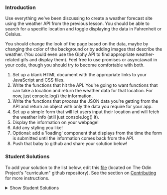 ### Introduction

Use everything we've been discussing to create a weather forecast site using the weather API from the previous lesson. You should be able to search for a specific location and toggle displaying the data in Fahrenheit or Celsius.

You should change the look of the page based on the data, maybe by changing the color of the background or by adding images that describe the weather. (You could even use the Giphy API to find appropriate weather-related gifs and display them). Feel free to use promises or async/await in your code, though you should try to become comfortable with both.

1. Set up a blank HTML document with the appropriate links to your JavaScript and CSS files.
2. Write the functions that hit the API. You're going to want functions that can take a location and return the weather data for that location. For now, just console.log() the information.
3. Write the functions that _process_ the JSON data you're getting from the API and return an object with only the data you require for your app.
4. Set up a simple form that will let users input their location and will fetch the weather info (still just console.log() it).
5. Display the information on your webpage!
6. Add any styling you like!
7. Optional: add a 'loading' component that displays from the time the form is submitted until the information comes back from the API.
8. Push that baby to github and share your solution below!

### Student Solutions

To add your solution to the list below, edit this [file](https://github.com/TheOdinProject/curriculum/blob/master/javascript/async-apis/project.md) (located on The Odin Project's "curriculum" github repository). See the section on [Contributing](http://github.com/TheOdinProject/curriculum/blob/master/contributing.md) for more instructions.

<details markdown="block">
  <summary> Show Student Solutions </summary>

* Add your solution below this line!
* [Abdel Perez's Solution](https://github.com/abdelp/weather-app) - [View in Browser](https://weather-app-4562.web.app)
* [Lucio's React Solution](https://github.com/JCarlosLucio/weather-app) - [View in Browser](https://lucio-weather-app.netlify.app/)
* [pklepa's React Solution](https://github.com/pklepa/weather-app) - [View in Browser](https://pklepa.github.io/weather-app/)
* [miknick's React Solution](https://github.com/miknick/React-Weather-App) - [View in Browser](https://miknick.github.io/React-Weather-App/)
* [Scott's React Solution](https://github.com/ScotttP/weather-app-2/tree/master/weather-app-2) - [View in Browser](https://scotttp.github.io/weather-app-2/)
* [kaliberpoziomka's React Solution](https://github.com/kaliberpoziomka/react-weatherapp) - [View in Browser](https://kaliberpoziomka.github.io/react-weatherapp/)
* [ray0h's React Solution](https://github.com/ray0h/TOPWeatherApp) - [View in Browser](https://ray0h.github.io/TOPWeatherApp)
* [Rizwan's Vanilla Solution](https://github.com/xRizwan/weatherVanillaJS) - [View in Browser](https://xrizwan.github.io/weatherVanillaJS/)
* [Joshua's React Solution](https://github.com/joshua-a-jones/weather-app) - [View in Browser](https://joshua-a-jones.github.io/weather-app/)
* [Carlos Anriquez's Solution](https://github.com/canriquez/my-weather-app) - [View in Browser](https://anriquez-weather-app.netlify.app/)
* [Kevin's React Solution](https://github.com/Kevlar2222/weather-app/tree/master) - [View in Browser](https://kevlar2222.github.io/weather-app/)
* [Carl D'Oleo-Lundgren's Vue Solution](https://github.com/carldoleolundgren/weather-app) - [View in Browser](https://carldoleolundgren.github.io/weather-app/)
* [Ideopunk's React Solution](https://github.com/Ideopunk/weather-haiku) - [View in Browser](https://ideopunk.github.io/weather-haiku/)
* [vonhoro's React Solution](https://github.com/vonhoro/Weather-forecast) - [View in Browser](https://vonhoro.github.io/Weather-forecast/)
* [Sher's React Solution](https://github.com/sher-s7/react-weather-app) - [View in Browser](https://sher-s7.github.io/react-weather-app/)
* [guyroberts21's Solution](https://github.com/guyroberts21/weather-app) - [View in Browser](https://guyroberts21.github.io/weather-app/)
* [Jose Salvador's Solution](https://github.com/Jsalvadorpp/weather-angular) - [View in Browser](https://jsalvadorpp.github.io/weather-angular/)
* [Amdrija's Solution](https://github.com/Amdrija/weather-app/tree/master) - [View in Browser](https://amdrija.github.io/weather-app/)
* [Andres Ruiz's Solution](https://github.com/Andrsrz/weather-app) - [View in Browser](https://andrsrz.github.io/weather-app/)
* [Ylli's solution](https://github.com/yllabazi/weather-app) - [View in Browser](https://yllabazi.github.io/weather-app/)
* [Zayeer's solution](https://github.com/Zayeer/weather-app) - [View in Browser](https://zayeer.github.io/weather-app/)
* [Luky's Solution](https://github.com/lcyne/weather-app) - [View in Browser](https://lcyne.github.io/weather-app/)
* [hieu-ng's Solution](https://github.com/hieu-ng/weather-app) - [View in Browser](https://hieu-ng.github.io/weather-app/)
* [hu-ng's Solution](https://github.com/hu-ng/current-weather) - [View in Browser](https://hu-ng.github.io/current-weather/index.html)
* [Kimberly's Solution](https://github.com/kimberlyohq/weather-app) - [View in Browser](https://kimberlyohq.github.io/weather-app/)
* [Morgan's Solution](https://github.com/morganbonhomme/weather_app) - [View in Browser](https://morganbonhomme.github.io/weather_app/)
* [Chaitanya's Solution](https://github.com/Chaitanya-Raj/weather_app) - [View in Browser](https://chaitanya-raj.github.io/weather_app/)
* [Andrey's Solution](https://github.com/AndreySkopintsev/weather_app) - [View in Browser](https://andreyskopintsev.github.io/weather_app/)
* [Ludo's Solution](https://github.com/ludocourbin/weather-app/) - [View in Browser](https://weather-app-ludo.netlify.app/)
* [mjwills-inf's Solution](https://github.com/mjwills-inf/-TOP-weather/) - [View in Browser](https://mjwills-inf.github.io/-TOP-weather/)
* [jc's Solution](https://github.com/avazkhan2808/project-weather) - [View in Browser](https://avazkhan2808.github.io/project-weather/)
* [Andrea's Solution](https://github.com/fioriandrea/weather_app) - [View in Browser](https://fioriandrea.github.io/weather_app/)
* [Lenny's Solution](https://github.com/Lenn-e/weather-app) - [View in Browser](https://lenn-e.github.io/weather-app/)
* [Disco Trooper's Solution](https://github.com/disco-trooper/weather-app) - [View in Browser](https://disco-trooper.github.io/weather-app/)
* [Katarzyna Kaswen-Wilk's Solution](https://github.com/kikupiku/weather-app) - [View in Browser](https://kikupiku.github.io/weather-app/)
* [Simon's Solution](https://github.com/Sim-frpt/weather-app) - [View in Browser](https://sim-frpt.github.io/weather-app/)
* [Ini's Solution](https://github.com/ietienam/weather) - [View in Browser](https://ietienam.github.io/weather/)
* [Edem's Solution](https://github.com/edemagbenyo/weather-app-vanillajs) - [View in Browsesr](http://edemagbenyo.com/weather-app-vanillajs/)
* [James's Solution](https://github.com/ericksen-github/weather_api_app) - [View in Browser](https://ericksen-github.github.io/weather_api_app/)
* [yldrmali's Solution](https://github.com/yldrmali/weather_app/tree/master) - [View in Browsesr](https://yldrmali.github.io/weather_app/)
* [Kevin Vuong's Solution](https://github.com/fffear/weather-app) - [View in Browsesr](https://fffear.github.io/weather-app/)
* [eapenzacharias's Solution](https://github.com/eapenzacharias/weatherapp) - [View in Browser](https://eapenzacharias.github.io/weatherapp/)
* [Braxton Lemmon's Solution](https://github.com/braxtonlemmon/weather-app) - [View in Browser](https://braxtonlemmon.github.io/weather-app/)
* [Bollinca's Solution](https://github.com/bollinca/weather-app) - [View in Browser](https://bollinca.github.io/weather-app/)
* [Julio's Solution](https://github.com/julio22b/weather-project) - [View in Browser](https://julio22b.github.io/weather-project/)
* [Zakariye Yusuf's Solution](https://github.com/ZYusuf10/weatherForcast) - [View in Browser](https://zyusuf10.github.io/weatherForcast/)
* [Martink-rsa's Solution](https://github.com/martink-rsa/weather-forecast) - [View in Browser](https://martink-rsa.github.io/weather-forecast/)
* [Learnsometing's Solution](https://github.com/learnsometing/JS-weather-api-app) - [View in Browser](https://learnsometing.github.io/JS-weather-api-app/)
* [Daniel Wesego's Solution](https://github.com/DanielMitiku/weather-app) - [View in Browser](https://danielmitiku.github.io/weather-app)
* [Alain Suarez's Solution](https://gitlab.com/asuar/react-weather) - [View in Browser](https://asuar.gitlab.io/react-weather/)
* [Bojo's Solution](https://github.com/BojoZahariev/Weather-App) - [View in Browser](https://bojozahariev.github.io/Weather-App/)
* [Igorashs's Solution](https://github.com/igorashs/vue-weather-app) - [View in Browser](https://igorashs.github.io/vue-weather-app/)
* [Vedat's Solution](https://github.com/mvedataydin/react-weather) - [View in Browser](https://mvedataydin.github.io/react-weather/)
* [Solodov's Solution](https://github.com/solodov-dev/drops) - [View in Browser](https://solodov-dev.github.io/drops/)
* [John Paul's Solution](https://github.com/Omulosi/weather-app) - [View in Browser](https://omulosi.github.io/weather-app/)
* [Henry M. Kirya's Solution](https://github.com/harrika/oikendi) - [View in Browser](https://sveather.herokuapp.com/index.html)
* [Eljoey's Solution](https://github.com/eljoey/weather-2) - [View in Browser](https://eljoey.github.io/weather-2/)
* [ARaut9's Solution](https://github.com/ARaut9/weather_app) - [View in Browser](https://araut9.github.io/weather_app/)
* [Jason McKee's Solution](https://github.com/jttmckee/vue-weather-app) - [View in Browser](https://jttmckee.github.io/vue-weather-app/)
* [Max Garbers's Solution](https://github.com/bubblebooy/Odin-Javascript/tree/master/weather) - [Live preview](https://bubblebooy.github.io/Odin-Javascript/weather/build/index.html)
* [Roman Alenskiy's Solution](https://github.com/romalenskiy/react-weather) - [Live preview](https://react-weather228.herokuapp.com)
* [nmac's Solution](https://github.com/nmacawile/weather-map) - [View in Browser](https://nmacawile.github.io/weather-map)
* [Javier Machin's Solution](https://github.com/Javier-Machin/react-weather-app) - [View in Browser](https://javier-machin.github.io/react-weather-app/)
* [Waris's Solution](https://github.com/warisz/weather-app) - [View in Browser](https://cdn.rawgit.com/warisz/weather-app/323c36ae/index.html)
* [VladL2C's Solution](https://vladl2c.github.io/weather-api/) - [View in Browser](https://vladl2c.github.io/weather-api/)
* [Tamerlan1993's Solution](https://github.com/Tamerlan1993/hactktoberfest-2018/tree/master/weather-app) - [View in Browser](https://weather-app-vue.netlify.com/)
* [Luján Fernaud's Solution](https://github.com/lujanfernaud/js-weather-compare) - [View in Browser](http://lujanfernaud.com/js-weather-compare/)
* [gregthepeg's Solution](https://github.com/gregthepeg4/weatherapp) - [View in Browser](https://peaceful-dawn-67006.herokuapp.com/)
* [brxck's Solution](https://github.com/brxck/odin-weather) - [View in Browser](http://brockmcelroy.com/odin-weather/)
* [theghall's Promise Solution](https://github.com/theghall/odin-weather) - [theghall's async/await refactor](https://github.com/theghall/odin-weather-alt)
* [Jmooree30's Solution](https://github.com/jmooree30/weather-app) - [View in Browser](https://jmooree30.github.io/weather-app/)
* [Devon's Solution](https://github.com/defitjo/Weather-App) - [View in Browser](https://defitjo.github.io/Weather-App/)
* [hmbeale's Solution](https://github.com/hmbeale/weather) - [View in Browser](http://hmbeale.github.io/weather/)
* [Rémy's Solution](https://codepen.io/beumsk/pen/Xpbyxv) - [View in Browser](https://codepen.io/beumsk/full/Xpbyxv/)
* [Sava's Solution](https://github.com/SavaVuckovic/Weather-App)
* [Mike Smith's Solution](https://github.com/MikeSS281986/City-Weather-Search) - [View in Browser](https://city-weather-search.firebaseapp.com/)
* [Alvaro Sanchez's Solution](https://github.com/heyalvaro/weather.js) - [View in Browser](http://heyalvaro.com/weather.js/)
* [aznafro's Solution](https://github.com/aznafro/goodmorning) - [View in Browser](https://aznafro.github.io/goodmorning/)
* [Areeba's Solution](https://github.com/AREEBAISHTIAQ/Weather-app) - [View in Browser](https://areebaishtiaq.github.io/Weather-app/)
* [Taylor J's Solution](https://github.com/taylorjohannsen/weather-app) - [View in Browser](https://taylorjohannsen.github.io/weather-app/)
* [Halkim's Solution](https://github.com/halkim44/react-weather-app) - [View in Browser](https://halkim44.github.io/react-weather-app/)
* [JamCry's Solution](https://github.com/jamcry/js-weather-app) - [View in Browser](https://jamcry.github.io/js-weather-app/)
* [Yash Boura's Solution](https://github.com/yashboura303/weatherappReact) - [View in Browser](https://yashweatherapp.netlify.com/)
* [Krzysztof Sordyl's Solution](https://github.com/Verthon/Weather-App) - [View in Browser](https://verthon.github.io/Weather-App/)
* [Aron's Solution](https://github.com/aronfischer/react_weather_app) - [View in Browser](https://aronfischer.github.io/react_weather_app/)
* [Kelvin Liang's Solution](https://github.com/kelvin8773/odin-weather-app) - [View in Browser](https://my-weather-now.netlify.com/)
* [Emil Dimitrov's Solution](https://github.com/edmtrv/weather-app) - [View in Browser](https://edmtrv.github.io/weather-app/)
* [mmboyce's Solution](https://github.com/mmboyce/weather-app) - [View in Browser](https://mmboyce.github.io/weather-app/)
* [JoshAubrey's Solution](https://github.com/JoshAubrey/weather-app) - [View in Browser](https://joshaubrey.github.io/weather-app/)
* [0xtaf's Solution](https://github.com/0xtaf/weather-app) - [View in Browser](https://0xtaf.github.io/weather-app/)
* [Hamohuh's Solution](https://github.com/hamohuh/weather-app/tree/master) - [View in Browser](https://hamohuh.github.io/weather-app/)
* [barrysweeney's Solution](https://github.com/barrysweeney/weather-app) - [View in Browser](https://barrysweeney.github.io/weather-app/)
* [ranmaru22's Solution](https://github.com/ranmaru22/my-weather) - [View in Browser](https://ranmaru22.github.io/my-weather/)
* [Rey van den Berg's Solution](https://github.com/Rey810/Weather-App) - [View in Browser](https://rey810.github.io/Weather-App/)
* [thecodediver's Solution](https://github.com/thecodediver/api_testing) - [View in Browser](https://thecodediver.github.io/api_testing/)
* [m-rejdych's Solution](https://github.com/m-rejdych/Weather-App) - [View in Browser](https://m-rejdych.github.io/Weather-App/)
* [Joe Thompson's Solution](https://github.com/jlthompso/weather) - [View in Browser](https://jlthompso.github.io/weather/)
* [Ozan Sozuoz's Solution](https://github.com/ozansozuozgit/weather-app) - [View in Browser](https://ozansozuozgit.github.io/weather-app/)
* [Ricardo's Solution](https://github.com/ricardo-gonzalez-villegas/weather-react-app/tree/master) - [View in Browser](https://ricardo-gonzalez-villegas.github.io/weather-react-app/)
* [Tim Kelly's Solution](https://github.com/timkellytk/project-weather-app) - [View in Browser](https://timkellytk.github.io/project-weather-app/)
* [Nijepa's Solution](https://github.com/nijepa/weather-app) - [View in Browser](https://nijepa.github.io/weather-app/)
* [khabiirk's Solution](https://github.com/khabiirk/Weather) - [View in Browser](https://khabiirk.github.io/Weather/)
* [jooji-san's Solution](https://github.com/jooji-san/weather-app) - [View in Browser](https://jooji-san.github.io/weather-app/)
* [themetar's Solution](https://github.com/themetar/Weather-App) - [View in Browser](https://themetar.github.io/Weather-App/)
* [Chandra's React Solution](https://github.com/CodeSurfer3022/Weather---React) - [View in Browser](https://codesurfer3022.github.io/Weather---React/)
</details>
